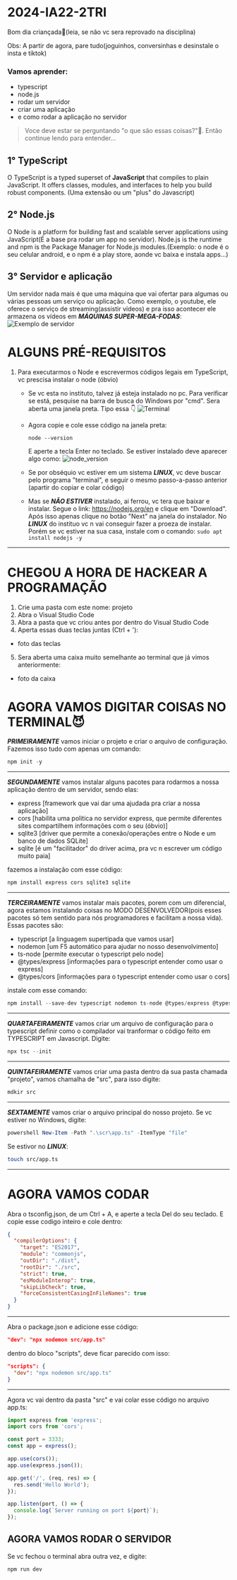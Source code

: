 # 2024-IA22-2TRI
Bom dia criançada👶(leia, se não vc sera reprovado na disciplina)

Obs: A partir de agora, pare tudo(joguinhos, conversinhas e desinstale o insta e tiktok)

### Vamos aprender:
- typescript
- node.js
- rodar um servidor
- criar uma aplicação
- e como rodar a aplicação no servidor

> Voce deve estar se perguntando "o que são essas coisas?"🤔. Então continue lendo para entender...

## 1° TypeScript
O TypeScript is a typed superset of **JavaScript** that compiles to plain JavaScript. It offers classes, modules, and interfaces to help you build robust components. (Uma extensão ou um "plus" do Javascript)

## 2° Node.js
O Node is a platform for building fast and scalable server applications using JavaScript(É a base pra rodar um app no servidor). Node.js is the runtime and npm is the Package Manager for Node.js modules.(Exemplo: o node é o seu celular android, e o npm é a play store, aonde vc baixa e instala apps...)

## 3° Servidor e aplicação
Um servidor nada mais é que uma máquina que vai ofertar para algumas ou várias pessoas um serviço ou aplicação. Como exemplo, o youtube, ele oferece o serviço de streaming(assistir vídeos) e pra isso acontecer ele armazena os vídeos em ***MÁQUINAS SUPER-MEGA-FODAS***:
![Exemplo de servidor](./imgs/server.jpg "Servidor")

# ALGUNS PRÉ-REQUISITOS
1. Para executarmos o Node e escrevermos códigos legais em TypeScript, vc prescisa instalar o node (óbvio)
    - Se vc esta no instituto, talvez já esteja instalado no pc. Para verificar se está, pesquise na barra de busca do Windows por "cmd". Sera aberta uma janela preta. Tipo essa 👇
    ![Terminal](./imgs/cmd.jpg "CMD")
    - Agora copie e cole esse código na janela preta:
        ```
        node --version
        ```
        E aperte a tecla Enter no teclado. Se estiver instalado deve aparecer algo como:
        ![node_version](./imgs/nodevv.png "resultado do node --version")
        
    - Se por obséquio vc estiver em um sistema ***LINUX***, vc deve buscar pelo programa "terminal", e seguir o mesmo passo-a-passo anterior (apartir do copiar e colar código)
    
    - Mas se ***NÃO ESTIVER*** instalado, ai ferrou, vc tera que baixar e instalar. Segue o link: https://nodejs.org/en e clique em "Download". Após isso apenas clique no botão "Next" na janela do instalador. No ***LINUX*** do instituo vc n vai conseguir fazer a proeza de instalar. Porém se vc estiver na sua casa, instale com o comando: ```sudo apt install nodejs -y```
---
# CHEGOU A HORA DE HACKEAR A PROGRAMAÇÃO

1. Crie uma pasta com este nome: projeto
2. Abra o Visual Studio Code
3. Abra a pasta que vc criou antes por dentro do Visual Studio Code
4. Aperta essas duas teclas juntas (Ctrl + '):
- foto das teclas
5. Sera aberta uma caixa muito semelhante ao terminal que já vimos anteriormente:
- foto da caixa

# AGORA VAMOS DIGITAR COISAS NO TERMINAL😈

***PRIMEIRAMENTE*** vamos iniciar o projeto e criar o arquivo de configuração. Fazemos isso tudo com apenas um comando:
```typescript
npm init -y
```
---
***SEGUNDAMENTE*** vamos instalar alguns pacotes para rodarmos a nossa aplicação dentro de um servidor, sendo elas:
- express [framework que vai dar uma ajudada pra criar a nossa aplicação]
- cors [habilita uma politica no servidor express, que permite diferentes sites compartilhem informações com o seu (óbvio)]
- sqlite3 [driver que permite a conexão/operações entre o Node e um banco de dados SQLite]
- sqlite [é um "facilitador" do driver acima, pra vc n escrever um código muito paia]

fazemos a instalação com esse código:
```typescript
npm install express cors sqlite3 sqlite
```
---
***TERCEIRAMENTE*** vamos instalar mais pacotes, porem com um diferencial, agora estamos instalando coisas no MODO DESENVOLVEDOR(pois esses pacotes só tem sentido para nós programadores e facilitam a nossa vida). Essas pacotes são:
- typescript [a linguagem supertipada que vamos usar]
- nodemon [um F5 automático para ajudar no nosso desenvolvimento]
- ts-node [permite executar o typescript pelo node]
- @types/express [informações para o typescript entender como usar o express]
- @types/cors [informações para o typescript entender como usar o cors]

instale com esse comando:
```typescript
npm install --save-dev typescript nodemon ts-node @types/express @types/cors
```
---
***QUARTAFEIRAMENTE*** vamos criar um arquivo de configuração para o typescript definir como o compilador vai tranformar o código feito em TYPESCRIPT em Javascript. Digite:
```typescript
npx tsc --init
```
---
***QUINTAFEIRAMENTE*** vamos criar uma pasta dentro da sua pasta chamada "projeto", vamos chamalha de "src", para isso digite:
```sh
mdkir src
```
---
***SEXTAMENTE*** vamos criar o arquivo principal do nosso projeto. Se vc estiver no Windows, digite:
```powershell
powershell New-Item -Path ".\scr\app.ts" -ItemType "file"
```
Se estivor no ***LINUX***:
```bash
touch src/app.ts
```
---
# AGORA VAMOS CODAR
Abra o tsconfig.json, de um Ctrl + A, e aperte a tecla Del do seu teclado. E copie esse codigo inteiro e cole dentro:
```json
{
  "compilerOptions": {
    "target": "ES2017",
    "module": "commonjs",
    "outDir": "./dist",
    "rootDir": "./src",
    "strict": true,
    "esModuleInterop": true,
    "skipLibCheck": true,
    "forceConsistentCasingInFileNames": true
  }
}
```
---
Abra o package.json e adicione esse código:
```json
"dev": "npx nodemon src/app.ts"
```
dentro do bloco "scripts", deve ficar parecido com isso:
```json
"scripts": {
  "dev": "npx nodemon src/app.ts"
}
```
----
Agora vc vai dentro da pasta "src" e vai colar esse código no arquivo app.ts:
```typescript
import express from 'express';
import cors from 'cors';

const port = 3333;
const app = express();

app.use(cors());
app.use(express.json());

app.get('/', (req, res) => {
  res.send('Hello World');
});

app.listen(port, () => {
  console.log(`Server running on port ${port}`);
});
```
## AGORA VAMOS RODAR O SERVIDOR
Se vc fechou o terminal abra outra vez, e digite:
```sh
npm run dev
```
